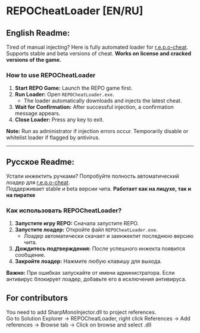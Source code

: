 # REPOCheatLoader [EN/RU]

## English Readme:

Tired of manual injecting? Here is fully automated loader for [r.e.p.o-cheat](https://github.com/D4rkks/r.e.p.o-cheat).  
Supports stable and beta versions of cheat. **Works on license and cracked versions of the game.**

### How to use REPOCheatLoader

1. **Start REPO Game:** Launch the REPO game first.
2. **Run Loader:** Open `REPOCheatLoader.exe`.
   - The loader automatically downloads and injects the latest cheat.
3. **Wait for Confirmation:** After successful injection, a confirmation message appears.
4. **Close Loader:** Press any key to exit.

**Note:** Run as administrator if injection errors occur. Temporarily disable or whitelist loader if flagged by antivirus.

---

## Русское Readme:

Устали инжектить ручками? Попробуйте полность автоматический лоадер для [r.e.p.o-cheat](https://github.com/D4rkks/r.e.p.o-cheat).  
Поддерживает stable и beta версии чита. **Работает как на лицухе, так и на пиратке**

### Как использовать REPOCheatLoader?

1. **Запустите игру REPO:** Сначала запустите REPO.
2. **Запустите лоадер:** Откройте файл `REPOCheatLoader.exe`.
   - Лоадер автоматически скачает и заинжектит последнюю версию чита.
3. **Дождитесь подтверждения:** После успешного инжекта появится сообщение.
4. **Закройте лоадер:** Нажмите любую клавишу для выхода.

**Важно:** При ошибках запускайте от имени администратора. Если антивирус блокирует лоадер, добавьте его в исключения антивируса.

## For contributors

You need to add SharpMonoInjector.dll to project references.   
Go to Solution Explorer -> REPOCheatLoader, right click References -> Add references -> Browse tab -> Click on browse and select .dll
